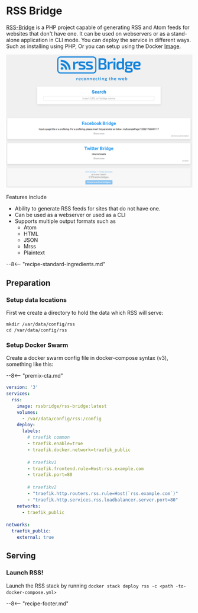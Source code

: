 # RSS Bridge

[RSS-Bridge](https://github.com/RSS-Bridge/rss-bridge) is a PHP project capable of generating RSS and Atom feeds for websites that don't have one. It can be used on webservers or as a stand-alone application in CLI mode. You can deploy the service in different ways. Such as installing using PHP, Or you can setup using the Docker [Image](https://hub.docker.com/r/rssbridge/rss-bridge).

![RSS Screenshot](../images/rss.png)


Features include
* Ability to generate RSS feeds for sites that do not have one.
* Can be used as a webserver or used as a CLI
* Supports multiple output formats such as 
  * Atom
  * HTML
  * JSON
  * Mrss
  * Plaintext

--8<-- "recipe-standard-ingredients.md"


## Preparation

### Setup data locations

First we create a directory to hold the data which RSS will serve:

```
mkdir /var/data/config/rss
cd /var/data/config/rss
```

### Setup Docker Swarm

Create a docker swarm config file in docker-compose syntax (v3), something like this:

--8<-- "premix-cta.md"

```yaml
version: '3'
services:
  rss:
    image: rssbridge/rss-bridge:latest
    volumes:
      - /var/data/config/rss:/config
    deploy:
      labels:
        # traefik common
        - traefik.enable=true
        - traefik.docker.network=traefik_public

        # traefikv1
        - traefik.frontend.rule=Host:rss.example.com
        - traefik.port=80     

        # traefikv2
        - "traefik.http.routers.rss.rule=Host(`rss.example.com`)"
        - "traefik.http.services.rss.loadbalancer.server.port=80" 
    networks:
      - traefik_public

networks:
  traefik_public:
    external: true
```

## Serving

### Launch RSS!

Launch the RSS stack by running ```docker stack deploy rss -c <path -to-docker-compose.yml>```


--8<-- "recipe-footer.md"

